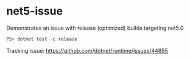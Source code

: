 # net5-issue
Demonstrates an issue with release (optimized) builds targeting net5.0

```powershell
PS> dotnet test -c release
```

Tracking issue:
https://github.com/dotnet/runtime/issues/44895
